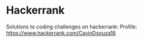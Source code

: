 # Hackerrank

Solutions to coding challenges on hackerrank:
Profile: https://www.hackerrank.com/CavinDsouza16
